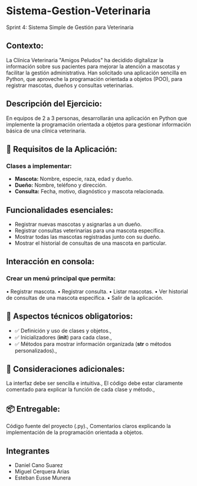 # Sistema-Gestion-Veterinaria
Sprint 4: Sistema Simple de Gestión para Veterinaria 

## Contexto:
La Clínica Veterinaria "Amigos Peludos" ha decidido digitalizar la información sobre sus pacientes para mejorar la atención a mascotas y facilitar la gestión administrativa. Han solicitado una aplicación sencilla en Python, que aproveche la programación orientada a objetos (POO), para registrar mascotas, dueños y consultas veterinarias.

## Descripción del Ejercicio:
En equipos de 2 a 3 personas, desarrollarán una aplicación en Python que implemente la programación orientada a objetos para gestionar información básica de una clínica veterinaria.

## 📌 Requisitos de la Aplicación:
### Clases a implementar:

- **Mascota:** Nombre, especie, raza, edad y dueño.
- **Dueño:** Nombre, teléfono y dirección.
- **Consulta:** Fecha, motivo, diagnóstico y mascota relacionada.


## Funcionalidades esenciales:

- Registrar nuevas mascotas y asignarlas a un dueño.
- Registrar consultas veterinarias para una mascota específica.
- Mostrar todas las mascotas registradas junto con su dueño.
- Mostrar el historial de consultas de una mascota en particular.


## Interacción en consola:

### Crear un menú principal que permita:
   • Registrar mascota.
   • Registrar consulta.
   • Listar mascotas.
   • Ver historial de consultas de una mascota específica.
   • Salir de la aplicación.

## 🔧 Aspectos técnicos obligatorios:
- ✅ Definición y uso de clases y objetos.,
- ✅ Inicializadores (__init__) para cada clase.,
- ✅ Métodos para mostrar información organizada (__str__ o métodos personalizados).,

## 📍 Consideraciones adicionales:
La interfaz debe ser sencilla e intuitiva.,
El código debe estar claramente comentado para explicar la función de cada clase y método.,

## 📦 Entregable:
Código fuente del proyecto (.py).,
Comentarios claros explicando la implementación de la programación orientada a objetos.

## Integrantes
- Daniel Cano Suarez
- Miguel Cerquera Arias
- Esteban Eusse Munera
